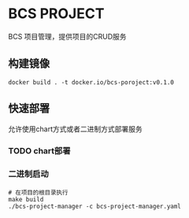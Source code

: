 # BCS PROJECT

BCS 项目管理，提供项目的CRUD服务

## 构建镜像
```
docker build . -t docker.io/bcs-poroject:v0.1.0
```
## 快速部署
允许使用chart方式或者二进制方式部署服务


### TODO chart部署

### 二进制启动

```
# 在项目的根目录执行
make build
./bcs-project-manager -c bcs-project-manager.yaml
```
